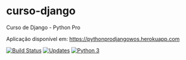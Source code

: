 # curso-django

Curso de Django - Python Pro

Aplicação disponível em: https://pythonprodjangowos.herokuapp.com

[![Build Status](https://travis-ci.com/wosubtil/curso-django.svg?branch=master)](https://travis-ci.com/wosubtil/curso-django)
[![Updates](https://pyup.io/repos/github/wosubtil/curso-django/shield.svg)](https://pyup.io/repos/github/wosubtil/curso-django/)
[![Python 3](https://pyup.io/repos/github/wosubtil/curso-django/python-3-shield.svg)](https://pyup.io/repos/github/wosubtil/curso-django/)
